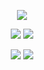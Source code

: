 <div align="center">
 
![](https://github-profile-summary-cards.vercel.app/api/cards/profile-details?username=picoHz&theme=transparent)
  
![](https://github-profile-summary-cards.vercel.app/api/cards/repos-per-language?username=picoHz&theme=transparent)
![](https://github-profile-summary-cards.vercel.app/api/cards/most-commit-language?username=picoHz&theme=transparent)

![](https://github-profile-summary-cards.vercel.app/api/cards/stats?username=picoHz&theme=transparent) 
![](https://github-profile-summary-cards.vercel.app/api/cards/productive-time?username=picoHz&theme=transparent&utcOffset=9)

  
</div>
